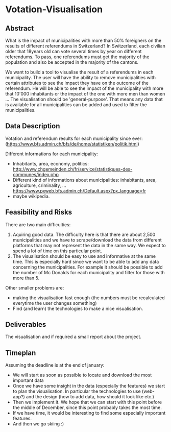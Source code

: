 # Votation-Visualisation

## Abstract
What is the impact of municipalities with more than 50% foreigners on the results of different referendums in Switzerland?
In Switzerland, each civilian older that 18years old can vote several times by year on different referendums. To pass, one referendums must get the majority of the population and also be accepted in the majority of the cantons.

We want to build a tool to visualise the result of a referendums in each municipality. The user will have the ability to remove municipalities with certain attributes to see the impact they have on the outcome of the referendum. He will be able to see the impact of the municipality with more that 10'000 inhabitants or the impact of the one with more men than women ...
The visualisation should be 'general-purpose'. That means any data that is available for all municipalities can be added and used to filter the municipalities.



## Data Description
Votation and referendum results for each municipality since ever: (https://www.bfs.admin.ch/bfs/de/home/statistiken/politik.html)

Different informations for each municipality:
  - Inhabitants, area, economy, politics: http://www.chgemeinden.ch/fr/service/statistiques-des-communes/index.php
  - Different kind of informations about municipalities: inhabitants, area, agriculture, criminality, ...
   https://www.pxweb.bfs.admin.ch/Default.aspx?px_language=fr
  - maybe wikipedia.

## Feasibility and Risks
There are two main difficulties:
1. Aquiring good data. The difficulty here is that there are about 2,500 municipalities and we have to scrape/download the data from different platforms that may not represent the data in the same way. We expect to spend a lot of time on this particular point.
2. The visualisation should be easy to use and informative at the same time. This is especially hard since we want to be able to add any data concerning the municipalities. For example it should be possible to add the number of Mc Donalds for each municipality and filter for those with more than 5.

Other smaller problems are:
- making the visualisation fast enough (the numbers must be recalculated everytime the user changes something)
- Find (and learn) the technologies to make a nice visualisation.


## Deliverables
The visualisation and if required a small report about the project.

## Timeplan
Assuming the deadline is at the end of january:
- We will start as soon as possible to locate and download the most important data
- Once we have some insight in the data (especially the features) we start to plan the visualisation. In particular the technologies to use (web-app?) and the design (how to add data, how should it look like etc.)
- Then we implement it. We hope that we can start with this point before the middle of December, since this point probably takes the most time.
- If we have time, it would be interesting to find some especially important features.
- And then we go skiing :)
